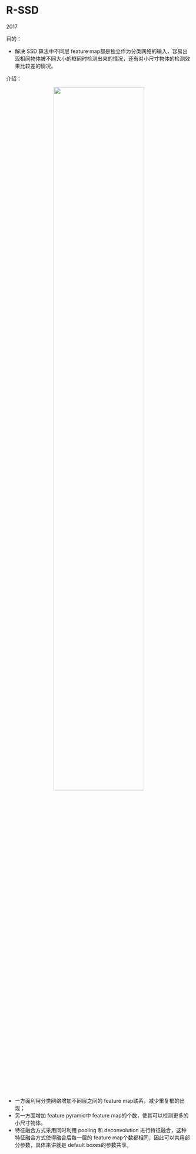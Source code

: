 # R-SSD

2017

目的：

- 解决 SSD 算法中不同层 feature map都是独立作为分类网络的输入，容易出现相同物体被不同大小的框同时检测出来的情况，还有对小尺寸物体的检测效果比较差的情况。


介绍：

<p align="center">
    <img width="70%" height="70%" src="http://images.iterate.site/blog/image/180922/ca9lLf3057.png?imageslim">
</p>

- 一方面利用分类网络增加不同层之间的 feature map联系，减少重复框的出现；
- 另一方面增加 feature pyramid中 feature map的个数，使其可以检测更多的小尺寸物体。
- 特征融合方式采用同时利用 pooling 和 deconvolution 进行特征融合，这种特征融合方式使得融合后每一层的 feature map个数都相同，因此可以共用部分参数，具体来讲就是 default boxes的参数共享。

